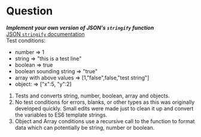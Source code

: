 # Question
**_Implement your own version of JSON's `stringify` function_**  
[JSON `stringify` documentation](https://developer.mozilla.org/en-US/docs/Web/JavaScript/Reference/Global_Objects/JSON/stringify)  
Test conditions:
- number => 1
- string => "this is a test line"
- boolean => true
- boolean sounding string => "true"
- array with above values => [1,"false",false,"test string"]
- object: => ["x":5, "y":2]

1. Tests and converts string, number, boolean, array and objects.
2. No test conditions for errors, blanks, or other types as this was originally developed quickly. Small edits were made just to clean it up and convert the variables to ES6 template strings.
3. Object and Array conditions use a recursive call to the function to format data which can potentially be string, number or boolean. 